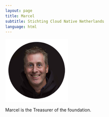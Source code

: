 ```yaml
---
layout: page
title: Marcel
subtitle: Stichting Cloud Native Netherlands
language: html
---
```


<p><img src="assets/img/marcel.png"  width="200" height="200" class="center" alt="marcel"></p>

Marcel is the Treasurer of the foundation.
